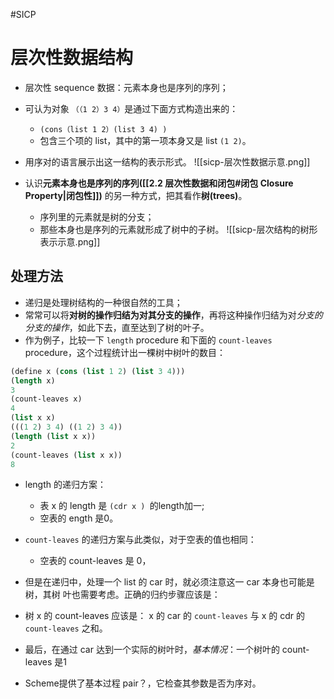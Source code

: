 #SICP 
# 层次性数据结构
- 层次性 sequence 数据：元素本身也是序列的序列；
- 可认为对象 `（（1 2）3 4）`是通过下面方式构造出来的：
	- `(cons（list 1 2）(list 3 4) )`
	- 包含三个项的 list，其中的第一项本身又是 list `(1 2)`。
- 用序对的语言展示出这一结构的表示形式。
![[sicp-层次性数据示意.png]]


- 认识**元素本身也是序列的序列([[2.2 层次性数据和闭包#闭包 Closure Property|闭包性]])** 的另一种方式，把其看作**树(trees)**。
	- 序列里的元素就是树的分支；
	- 那些本身也是序列的元素就形成了树中的子树。
![[sicp-层次结构的树形表示示意.png]]

## 处理方法

- 递归是处理树结构的一种很自然的工具；
- 常常可以将**对树的操作归结为对其分支的操作**，再将这种操作归结为对*分支的分支的操作*，如此下去，直至达到了树的叶子。
- 作为例子，比较一下 `length` procedure 和下面的 `count-leaves` procedure，这个过程统计出一棵树中树叶的数目：
```lisp
(define x (cons (list 1 2) (list 3 4)))
(length x)
3
(count-leaves x)
4
(list x x)
(((1 2) 3 4) ((1 2) 3 4))
(length (list x x))
2
(count-leaves (list x x))
8
```


- length 的递归方案：
	- 表 x 的 length 是 `(cdr x ) `的length加一;
	- 空表的 ength 是0。

- `count-leaves` 的递归方案与此类似，对于空表的值也相同：
	- 空表的 count-leaves 是 0，
- 但是在递归中，处理一个 list 的 car 时，就必须注意这一 car 本身也可能是树，其树
叶也需要考虑。正确的归约步骤应该是：
- 树 x 的 count-leaves 应该是： x 的 car 的 `count-leaves` 与 x 的 cdr 的 `count-leaves`
之和。
- 最后，在通过 car 达到一个实际的树叶时，*基本情况*：一个树叶的 count-leaves 是1

- Scheme提供了基本过程 pair？，它检查其参数是否为序对。
